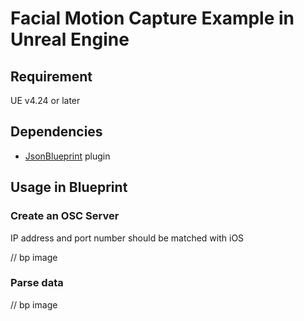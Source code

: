 # Facial Motion Capture Example in Unreal Engine

## Requirement
UE v4.24 or later

## Dependencies
- [JsonBlueprint](./Plugins/JsonBlueprint) plugin

## Usage in Blueprint

### Create an OSC Server 
IP address and port number should be matched with iOS

// bp image 

### Parse data

// bp image
